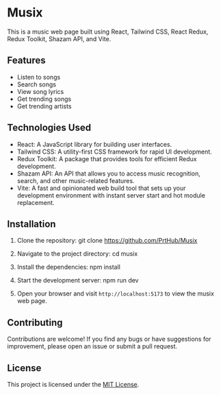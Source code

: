 # Musix

This is a music web page built using React, Tailwind CSS, React Redux, Redux Toolkit, Shazam API, and Vite.

## Features

- Listen to songs
- Search songs
- View song lyrics
- Get trending songs
- Get trending artists

## Technologies Used

- React: A JavaScript library for building user interfaces.
- Tailwind CSS: A utility-first CSS framework for rapid UI development.
- Redux Toolkit: A package that provides tools for efficient Redux development.
- Shazam API: An API that allows you to access music recognition, search, and other music-related features.
- Vite: A fast and opinionated web build tool that sets up your development environment with instant server start and hot module replacement.

## Installation

1. Clone the repository:
git clone https://github.com/PrtHub/Musix

2. Navigate to the project directory:
cd musix

3. Install the dependencies:
npm install


4. Start the development server:
npm run dev

5. Open your browser and visit `http://localhost:5173` to view the musix web page.

## Contributing

Contributions are welcome! If you find any bugs or have suggestions for improvement, please open an issue or submit a pull request.

## License

This project is licensed under the [MIT License](LICENSE).






